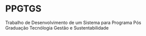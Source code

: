 # PPGTGS
Trabalho de Desenvolvimento de um Sistema para Programa Pós Graduação Tecnólogia Gestão e Sustentabilidade
